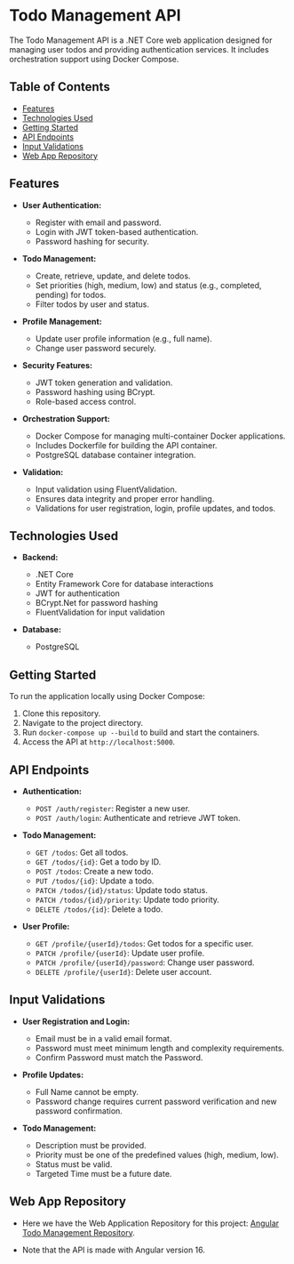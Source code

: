 # Todo Management API

The Todo Management API is a .NET Core web application designed for managing user todos and providing authentication services. It includes orchestration support using Docker Compose.

## Table of Contents

- [Features](#features)
- [Technologies Used](#technologies-used)
- [Getting Started](#getting-started)
- [API Endpoints](#api-endpoints)
- [Input Validations](#input-validations)
- [Web App Repository](#web-app-repository)

## Features

- **User Authentication:**
  - Register with email and password.
  - Login with JWT token-based authentication.
  - Password hashing for security.

- **Todo Management:**
  - Create, retrieve, update, and delete todos.
  - Set priorities (high, medium, low) and status (e.g., completed, pending) for todos.
  - Filter todos by user and status.

- **Profile Management:**
  - Update user profile information (e.g., full name).
  - Change user password securely.

- **Security Features:**
  - JWT token generation and validation.
  - Password hashing using BCrypt.
  - Role-based access control.

- **Orchestration Support:**
  - Docker Compose for managing multi-container Docker applications.
  - Includes Dockerfile for building the API container.
  - PostgreSQL database container integration.

- **Validation:**
  - Input validation using FluentValidation.
  - Ensures data integrity and proper error handling.
  - Validations for user registration, login, profile updates, and todos.

## Technologies Used

- **Backend:**
  - .NET Core
  - Entity Framework Core for database interactions
  - JWT for authentication
  - BCrypt.Net for password hashing
  - FluentValidation for input validation

- **Database:**
  - PostgreSQL

## Getting Started

To run the application locally using Docker Compose:

1. Clone this repository.
2. Navigate to the project directory.
3. Run `docker-compose up --build` to build and start the containers.
4. Access the API at `http://localhost:5000`.

## API Endpoints

- **Authentication:**
  - `POST /auth/register`: Register a new user.
  - `POST /auth/login`: Authenticate and retrieve JWT token.

- **Todo Management:**
  - `GET /todos`: Get all todos.
  - `GET /todos/{id}`: Get a todo by ID.
  - `POST /todos`: Create a new todo.
  - `PUT /todos/{id}`: Update a todo.
  - `PATCH /todos/{id}/status`: Update todo status.
  - `PATCH /todos/{id}/priority`: Update todo priority.
  - `DELETE /todos/{id}`: Delete a todo.

- **User Profile:**
  - `GET /profile/{userId}/todos`: Get todos for a specific user.
  - `PATCH /profile/{userId}`: Update user profile.
  - `PATCH /profile/{userId}/password`: Change user password.
  - `DELETE /profile/{userId}`: Delete user account.

## Input Validations

- **User Registration and Login:**
  - Email must be in a valid email format.
  - Password must meet minimum length and complexity requirements.
  - Confirm Password must match the Password.

- **Profile Updates:**
  - Full Name cannot be empty.
  - Password change requires current password verification and new password confirmation.

- **Todo Management:**
  - Description must be provided.
  - Priority must be one of the predefined values (high, medium, low).
  - Status must be valid.
  - Targeted Time must be a future date.

## Web App Repository

- Here we have the Web Application Repository for this project: [Angular Todo Management Repository](https://github.com/mawalou14/TodoManagementApp.git).

- Note that the API is made with Angular version 16.
